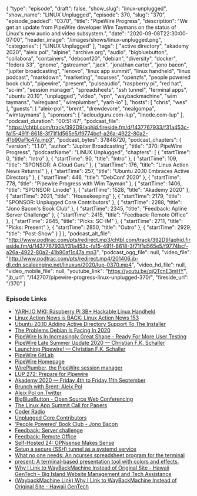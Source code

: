 {
  "type": "episode",
  "draft": false,
  "show_slug": "linux-unplugged",
  "show_name": "LINUX Unplugged",
  "episode": 370,
  "slug": "370",
  "episode_padded": "0370",
  "title": "PipeWire Progress",
  "description": "We get an update from PipeWire developer Wim Taymans on the status of Linux's new audio and video subsystem.",
  "date": "2020-09-08T22:30:00-07:00",
  "header_image": "/images/shows/linux-unplugged.png",
  "categories": [
    "LINUX Unplugged"
  ],
  "tags": [
    "active directory",
    "akademy 2020",
    "aleix pol",
    "alpine",
    "archive.org",
    "audio",
    "bigbluebutton",
    "collabora",
    "containers",
    "debconf20",
    "debian",
    "diversity",
    "docker",
    "fedora 33",
    "gnome",
    "gstreamer",
    "jack",
    "jonathan carter",
    "jono bacon",
    "jupiter broadcasting",
    "lenovo",
    "linux app summit",
    "linux handheld",
    "linux podcast",
    "markdown",
    "marketing",
    "ncurses",
    "openzfs",
    "people powered book club",
    "pipewire",
    "present",
    "pulseaudio",
    "raspberry pi",
    "red hat",
    "sc-im",
    "session manager",
    "spreadsheets",
    "ssh tunnel",
    "terminal apps",
    "ubuntu 20.10",
    "unplugged",
    "video",
    "vpn",
    "waybackmachine",
    "wim taymans",
    "wireguard",
    "wireplumber",
    "yarh-io"
  ],
  "hosts": [
    "chris",
    "wes"
  ],
  "guests": [
    "aleix-pol",
    "brent",
    "drewdevore",
    "nealgompa",
    "wimtaymans"
  ],
  "sponsors": [
    "acloudguru.com-lup",
    "linode.com-lup"
  ],
  "podcast_duration": "00:51:47",
  "podcast_file": "https://chtbl.com/track/392D9/aphid.fireside.fm/d/1437767933/f31a453c-fa15-491f-8618-3f71f1d565e5/f9774bcf-a26a-4922-80a2-41b90af1c47a.mp3",
  "podcast_bytes": 37848720,
  "podcast_chapters": {
    "version": "1.1.0",
    "author": "Jupiter Broadcasting",
    "title": "370: PipeWire Progress",
    "podcastName": "LINUX Unplugged",
    "chapters": [
      {
        "startTime": 0,
        "title": "Intro"
      },
      {
        "startTime": 90,
        "title": "Intro"
      },
      {
        "startTime": 109,
        "title": "SPONSOR: A Cloud Guru"
      },
      {
        "startTime": 176,
        "title": "Linux Action News Returns!"
      },
      {
        "startTime": 257,
        "title": "Ubuntu 20.10 Embraces Active Directory"
      },
      {
        "startTime": 446,
        "title": "DebConf 2020"
      },
      {
        "startTime": 778,
        "title": "Pipewire Progress with Wim Tayman"
      },
      {
        "startTime": 1406,
        "title": "SPONSOR: Linode"
      },
      {
        "startTime": 1528,
        "title": "Akademy 2020"
      },
      {
        "startTime": 2021,
        "title": "Housekeeping"
      },
      {
        "startTime": 2179,
        "title": "SPONSOR: Unplugged Core Contributors"
      },
      {
        "startTime": 2288,
        "title": "Jono Bacon's Book Club"
      },
      {
        "startTime": 2345,
        "title": "Feedback: Apline Server Challenge"
      },
      {
        "startTime": 2415,
        "title": "Feedback: Remote Office"
      },
      {
        "startTime": 2645,
        "title": "Picks: SC-IM"
      },
      {
        "startTime": 2711,
        "title": "Picks: Present"
      },
      {
        "startTime": 2850,
        "title": "Outro"
      },
      {
        "startTime": 2929,
        "title": "Post-Show"
      }
    ]
  },
  "podcast_alt_file": "http://www.podtrac.com/pts/redirect.mp3/chtbl.com/track/392D9/aphid.fireside.fm/d/1437767933/f31a453c-fa15-491f-8618-3f71f1d565e5/f9774bcf-a26a-4922-80a2-41b90af1c47a.mp3",
  "podcast_ogg_file": null,
  "video_file": "http://www.podtrac.com/pts/redirect.mp4/201406.jb-dl.cdn.scaleengine.net/linuxun/2020/lup-0370.mp4",
  "video_hd_file": null,
  "video_mobile_file": null,
  "youtube_link": "https://youtu.be/qjQTcnE3mHY",
  "jb_url": "/142707/pipewire-progress-linux-unplugged-370/",
  "fireside_url": "/370"
}


### Episode Links

  * [YARH.IO MKI: Raspberry Pi 3B+ Hackable Linux Handheld](http://yarh.io/yarh-io-mki.html "YARH.IO MKI: Raspberry Pi 3B+ Hackable Linux Handheld")
  * [Linux Action News is BACK: Linux Action News 153](https://linuxactionnews.com/153 "Linux Action News is BACK: Linux Action News 153")
  * [Ubuntu 20.10 Adding Active Directory Support To The Installer](https://www.phoronix.com/scan.php?page=news_item&px=Ubuntu-20.10-Active-Directory "Ubuntu 20.10 Adding Active Directory Support To The Installer")
  * [The Problems Debian Is Facing In 2020](https://www.phoronix.com/scan.php?page=news_item&px=Debian-2020-Problems "The Problems Debian Is Facing In 2020")
  * [PipeWire Is In Increasingly Great Shape - Ready For More User Testing](https://www.phoronix.com/scan.php?page=news_item&px=PipeWire-Summer-2020 "PipeWire Is In Increasingly Great Shape - Ready For More User Testing")
  * [PipeWire Late Summer Update 2020 — Christian F.K. Schaller](https://blogs.gnome.org/uraeus/2020/09/04/pipewire-late-summer-update-2020/ "PipeWire Late Summer Update 2020 — Christian F.K. Schaller")
  * [Launching Pipewire! — Christian F.K. Schaller](https://blogs.gnome.org/uraeus/2017/09/19/launching-pipewire/ "Launching Pipewire! — Christian F.K. Schaller")
  * [PipeWire GitLab](https://gitlab.freedesktop.org/pipewire/pipewire "PipeWire GitLab")
  * [PipeWire Homepage](https://pipewire.org/ "PipeWire Homepage")
  * [WirePlumber, the PipeWire session manager](https://www.collabora.com/news-and-blog/blog/2020/05/07/wireplumber-the-pipewire-session-manager/ "WirePlumber, the PipeWire session manager")
  * [LUP 272: Prepare for Pipewire](https://linuxunplugged.com/272 "LUP 272: Prepare for Pipewire")
  * [Akademy 2020 — Friday 4th to Friday 11th September](https://akademy.kde.org/2020/ "Akademy 2020 — Friday 4th to Friday 11th September")
  * [Brunch with Brent: Aleix Pol](https://www.jupiterbroadcasting.com/140622/brunch-with-brent-aleix-pol-jupiter-extras-66/ "Brunch with Brent: Aleix Pol")
  * [Aleix Pol on Twitter](https://twitter.com/AleixPol "Aleix Pol on Twitter")
  * [BigBlueButton - Open Source Web Conferencing](https://bigbluebutton.org/ "BigBlueButton - Open Source Web Conferencing")
  * [The Linux App Summit Call for Papers](https://linuxappsummit.org/cfp/ "The Linux App Summit Call for Papers")
  * [Coder Radio](https://coder.show/subscribe "Coder Radio")
  * [Unplugged Core Contributors](http://unpluggedcore.com/ "Unplugged Core Contributors")
  * [‘People Powered’ Book Club - Jono Bacon](https://www.jonobacon.com/books/peoplepowered/club/ "‘People Powered’ Book Club - Jono Bacon")
  * [Feedback: Server challenge](https://slexy.org/view/s27dn2zIks "Feedback: Server challenge")
  * [Feedback: Remote Office](https://slexy.org/view/s2hHprGDfG "Feedback: Remote Office")
  * [Self-Hosted 24: OPNsense Makes Sense](https://selfhosted.show/24 "Self-Hosted 24: OPNsense Makes Sense")
  * [Setup a secure (SSH) tunnel as a systemd service](https://gist.github.com/drmalex07/c0f9304deea566842490 "Setup a secure \(SSH\) tunnel as a systemd service")
  * [What no one needs: An ncurses spreadsheet program for the terminal](https://github.com/andmarti1424/sc-im "What no one needs: An ncurses spreadsheet program for the terminal")
  * [present: A terminal-based presentation tool with colors and effects.](https://github.com/vinayak-mehta/present "present: A terminal-based presentation tool with colors and effects.")
  * [Why I Link to WayBackMachine Instead of Original Site - Hawaii GenTech - Big Island Website Management and Tech Assistance](https://hawaiigentech.com/post/commentary/why-i-link-to-waybackmachine-instead/ "Why I Link to WayBackMachine Instead of Original Site - Hawaii GenTech - Big Island Website Management and Tech Assistance")
  * [(WaybackMachine Link) Why I Link to WayBackMachine Instead of Original Site - Hawaii GenTech](https://web.archive.org/web/20200908191631/https://hawaiigentech.com/post/commentary/why-i-link-to-waybackmachine-instead/ "\(WaybackMachine Link\) Why I Link to WayBackMachine Instead of Original Site - Hawaii GenTech")


